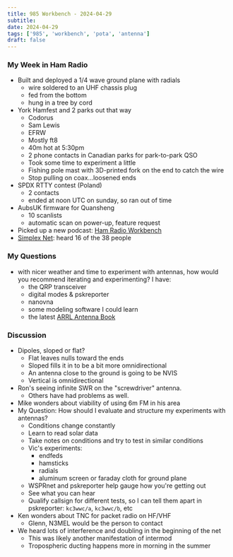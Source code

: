 ```yaml
---
title: 985 Workbench - 2024-04-29
subtitle:
date: 2024-04-29
tags: ['985', 'workbench', 'pota', 'antenna']
draft: false
---
```


### My Week in Ham Radio

- Built and deployed a 1/4 wave ground plane with radials
  - wire soldered to an UHF chassis plug
  - fed from the bottom
  - hung in a tree by cord
- York Hamfest and 2 parks out that way
  - Codorus
  - Sam Lewis
  - EFRW
  - Mostly ft8
  - 40m hot at 5:30pm
  - 2 phone contacts in Canadian parks for park-to-park QSO
  - Took some time to experiment a little
  - Fishing pole mast with 3D-printed fork 
    on the end to catch the wire
  - Stop pulling on coax...loosened ends
- SPDX RTTY contest (Poland)
  - 2 contacts
  - ended at noon UTC on sunday, so ran out of time
- AubsUK firmware for Quansheng
  - 10 scanlists
  - automatic scan on power-up, feature request
- Picked up a new podcast: 
  [Ham Radio Workbench](https://www.hamradioworkbench.com/)
- [Simplex Net](https://simplexradio.net/):
  heard 16 of the 38 people
### My Questions
- with nicer weather and time to experiment with antennas,
  how would you recommend iterating and experimenting?
  I have:
  - the QRP transceiver
  - digital modes & pskreporter
  - nanovna
  - some modeling software I could learn
  - the latest [ARRL Antenna Book](https://www.arrl.org/arrl-antenna-book)
### Discussion
- Dipoles, sloped or flat?
  - Flat leaves nulls toward the ends
  - Sloped fills it in to be a bit more omnidirectional
  - An antenna close to the ground is going to be NVIS
  - Vertical is omnidirectional
- Ron's seeing infinite SWR on the "screwdriver" antenna.
  - Others have had problems as well.
- Mike wonders about viability of using 6m FM in his area
- My Question:
  How should I evaluate and structure
  my experiments with antennas?
  - Conditions change constantly
  - Learn to read solar data
  - Take notes on conditions and try to test in similar conditions
  - Vic's experiments:
    - endfeds
    - hamsticks
    - radials
    - aluminum screen or faraday cloth for ground plane
  - WSPRnet and pskreporter help gauge how you're getting out
  - See what you can hear
  - Qualify callsign for different tests, so I can tell them apart
    in pskreporter: `kc3wwc/a`, `kc3wwc/b`, etc
- Ken wonders about TNC for packet radio on HF/VHF
  - Glenn, N3MEL would be the person to contact
- We heard lots of interference and doubling in the beginning of the net
  - This was likely another manifestation of intermod
  - Tropospheric ducting happens more in morning in the summer

<!--more-->
